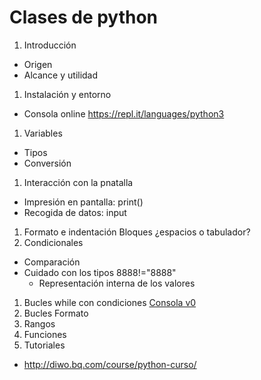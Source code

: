 # Clases de python

1. Introducción
  * Origen
  * Alcance y utilidad
1. Instalación y entorno
  * Consola online https://repl.it/languages/python3
1. Variables
  * Tipos
  * Conversión
1. Interacción con la pnatalla
  * Impresión en pantalla: print()
  * Recogida de datos: input
1. Formato e indentación
  Bloques
  ¿espacios o tabulador?
1. Condicionales
  * Comparación
  * Cuidado con los tipos 8888!="8888"
    * Representación interna de los valores
1. Bucles while con condiciones [Consola v0](./codigo/consola_v0.py)
1. Bucles Formato
1. Rangos
1. Funciones
1. Tutoriales
  * http://diwo.bq.com/course/python-curso/
